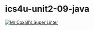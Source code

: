 # ics4u-unit2-09-java

[![Mr Coxall's Super Linter](https://github.com/michael-clermont1/ics4u-unit2-09-java/actions/workflows/main.yml/badge.svg)](https://github.com/michael-clermont1/ics4u-unit2-09-java/actions/workflows/main.yml)

